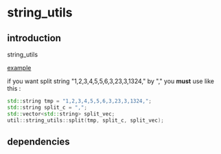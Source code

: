 # **string_utils**

introduction
---
string_utils

[example](example.cpp)

if you want split string "1,2,3,4,5,5,6,3,23,3,1324," by "," you **must** use like this :

```cpp
std::string tmp = "1,2,3,4,5,5,6,3,23,3,1324,";
std::string split_c = ",";
std::vector<std::string> split_vec;
util::string_utils::split(tmp, split_c, split_vec);
```

dependencies
---
